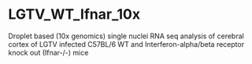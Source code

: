 # LGTV_WT_Ifnar_10x

Droplet based (10x genomics) single nuclei RNA seq analysis of cerebral cortex of LGTV infected C57BL/6 WT and Interferon-alpha/beta receptor knock out (Ifnar-/-) mice
